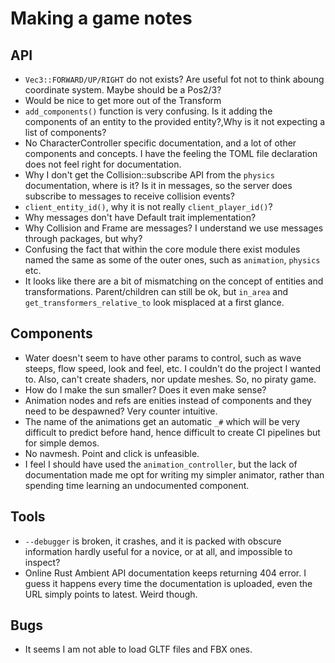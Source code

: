 # Making a game notes

## API

* `Vec3::FORWARD/UP/RIGHT` do not exists? Are useful fot not to think aboung coordinate system. Maybe should be a Pos2/3?
* Would be nice to get more out of the Transform
* `add_components()` function is very confusing. Is it adding the components of an entity to the provided entity?,Why is it not expecting a list of components?
* No CharacterController specific documentation, and a lot of other components and concepts. I have the feeling the TOML file declaration does not feel right for documentation.
* Why I don't get the Collision::subscribe API from the `physics` documentation, where is it? Is it in messages, so the server does subscribe to messages to receive collision events?
* `client_entity_id()`, why it is not really `client_player_id()`?
* Why messages don't have Default trait implementation?
* Why Collision and Frame are messages? I understand we use messages through packages, but why?
* Confusing the fact that within the core module there exist modules named the same as some of the outer ones, such as `animation`, `physics` etc.
* It looks like there are a bit of mismatching on the concept of entities and transformations. Parent/children can still be ok, but `in_area` and `get_transformers_relative_to` look misplaced at a first glance.

## Components
 
* Water doesn't seem to have other params to control, such as wave steeps, flow speed, look and feel, etc. I couldn't do the project I wanted to. Also, can't create shaders, nor update meshes. So, no piraty game.
* How do I make the sun smaller? Does it even make sense?
* Animation nodes and refs are enities instead of components and they need to be despawned? Very counter intuitive.
* The name of the animations get an automatic `_#` which will be very difficult to predict before hand, hence difficult to create CI pipelines but for simple demos.
* No navmesh. Point and click is unfeasible.
* I feel I should have used the `animation_controller`, but the lack of documentation made me opt for writing my simpler animator, rather than spending time learning an undocumented component.

## Tools

* `--debugger` is broken, it crashes, and it is packed with obscure information hardly useful for a novice, or at all, and impossible to inspect?
* Online Rust Ambient API documentation keeps returning 404 error. I guess it happens every time the documentation is uploaded, even the URL simply points to latest. Weird though.

## Bugs

* It seems I am not able to load GLTF files and FBX ones.
